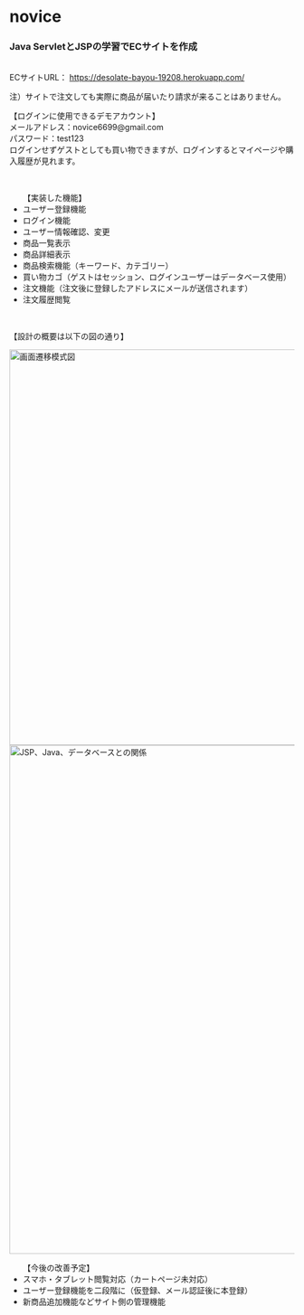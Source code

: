 # novice
<h3>Java ServletとJSPの学習でECサイトを作成</h3>
<br>
<label>ECサイトURL：</label>
<a href="https://desolate-bayou-19208.herokuapp.com/">https://desolate-bayou-19208.herokuapp.com/</a>
<p>注）サイトで注文しても実際に商品が届いたり請求が来ることはありません。</p>
<p>【ログインに使用できるデモアカウント】<br>
メールアドレス：novice6699@gmail.com<br>
パスワード：test123<br>
ログインせずゲストとしても買い物できますが、ログインするとマイページや購入履歴が見れます。<br>
</p>
<br>
<ul>【実装した機能】
  <li>ユーザー登録機能</li>
  <li>ログイン機能</li>
  <li>ユーザー情報確認、変更</li>
  <li>商品一覧表示</li>
  <li>商品詳細表示</li>
  <li>商品検索機能（キーワード、カテゴリー）</li>
  <li>買い物カゴ（ゲストはセッション、ログインユーザーはデータベース使用）</li>
  <li>注文機能（注文後に登録したアドレスにメールが送信されます）</li>
  <li>注文履歴閲覧</li>
</ul>
<br>
<p>【設計の概要は以下の図の通り】</p>

<img width="700" alt="画面遷移模式図" src="https://user-images.githubusercontent.com/72595362/101286684-3d6b6980-382f-11eb-9a00-67e02bd4f5c0.jpg">

<img width="900" alt="JSP、Java、データベースとの関係" src="https://user-images.githubusercontent.com/72595362/101286623-d9e13c00-382e-11eb-9dd9-bbdce11dc057.jpg">
<br>
<ul>【今後の改善予定】
  <li>スマホ・タブレット閲覧対応（カートページ未対応）</li>
  <li>ユーザー登録機能を二段階に（仮登録、メール認証後に本登録）</li>
  <li>新商品追加機能などサイト側の管理機能</li>
</ul>
